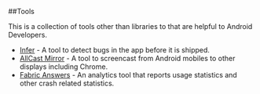##Tools

This is a collection of tools other than libraries to that are helpful to Android Developers.

* [Infer](http://fbinfer.com/) - A tool to detect bugs in the app before it is shipped.
* [AllCast Mirror]() - A tool to screencast from Android mobiles to other displays including Chrome.
* [Fabric Answers]() - An analytics tool that reports usage statistics and other crash related statistics.
